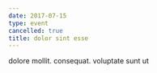 ```yaml
---
date: 2017-07-15
type: event
cancelled: true
title: dolor sint esse
---
```

dolore mollit. consequat. voluptate sunt ut